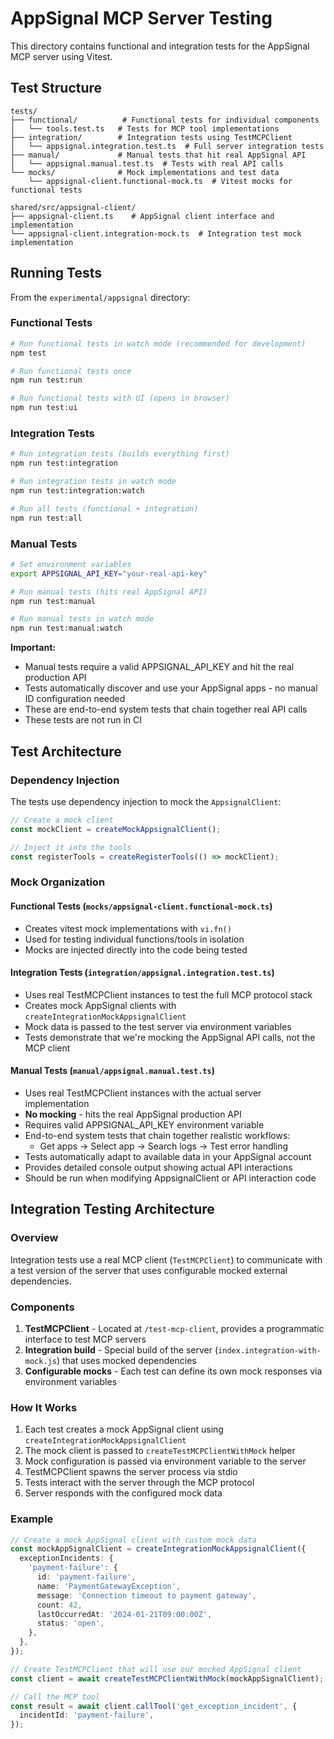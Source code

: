 # AppSignal MCP Server Testing

This directory contains functional and integration tests for the AppSignal MCP server using Vitest.

## Test Structure

```
tests/
├── functional/          # Functional tests for individual components
│   └── tools.test.ts   # Tests for MCP tool implementations
├── integration/        # Integration tests using TestMCPClient
│   └── appsignal.integration.test.ts  # Full server integration tests
├── manual/             # Manual tests that hit real AppSignal API
│   └── appsignal.manual.test.ts  # Tests with real API calls
└── mocks/              # Mock implementations and test data
    └── appsignal-client.functional-mock.ts  # Vitest mocks for functional tests

shared/src/appsignal-client/
├── appsignal-client.ts    # AppSignal client interface and implementation
└── appsignal-client.integration-mock.ts  # Integration test mock implementation
```

## Running Tests

From the `experimental/appsignal` directory:

### Functional Tests

```bash
# Run functional tests in watch mode (recommended for development)
npm test

# Run functional tests once
npm run test:run

# Run functional tests with UI (opens in browser)
npm run test:ui
```

### Integration Tests

```bash
# Run integration tests (builds everything first)
npm run test:integration

# Run integration tests in watch mode
npm run test:integration:watch

# Run all tests (functional + integration)
npm run test:all
```

### Manual Tests

```bash
# Set environment variables
export APPSIGNAL_API_KEY="your-real-api-key"

# Run manual tests (hits real AppSignal API)
npm run test:manual

# Run manual tests in watch mode
npm run test:manual:watch
```

**Important:** 
- Manual tests require a valid APPSIGNAL_API_KEY and hit the real production API
- Tests automatically discover and use your AppSignal apps - no manual ID configuration needed
- These are end-to-end system tests that chain together real API calls
- These tests are not run in CI

## Test Architecture

### Dependency Injection

The tests use dependency injection to mock the `AppsignalClient`:

```typescript
// Create a mock client
const mockClient = createMockAppsignalClient();

// Inject it into the tools
const registerTools = createRegisterTools(() => mockClient);
```

### Mock Organization

#### Functional Tests (`mocks/appsignal-client.functional-mock.ts`)

- Creates vitest mock implementations with `vi.fn()`
- Used for testing individual functions/tools in isolation
- Mocks are injected directly into the code being tested

#### Integration Tests (`integration/appsignal.integration.test.ts`)

- Uses real TestMCPClient instances to test the full MCP protocol stack
- Creates mock AppSignal clients with `createIntegrationMockAppsignalClient`
- Mock data is passed to the test server via environment variables
- Tests demonstrate that we're mocking the AppSignal API calls, not the MCP client

#### Manual Tests (`manual/appsignal.manual.test.ts`)

- Uses real TestMCPClient instances with the actual server implementation
- **No mocking** - hits the real AppSignal production API
- Requires valid APPSIGNAL_API_KEY environment variable
- End-to-end system tests that chain together realistic workflows:
  - Get apps → Select app → Search logs → Test error handling
- Tests automatically adapt to available data in your AppSignal account
- Provides detailed console output showing actual API interactions
- Should be run when modifying AppsignalClient or API interaction code

## Integration Testing Architecture

### Overview

Integration tests use a real MCP client (`TestMCPClient`) to communicate with a test version of the server that uses configurable mocked external dependencies.

### Components

1. **TestMCPClient** - Located at `/test-mcp-client`, provides a programmatic interface to test MCP servers
2. **Integration build** - Special build of the server (`index.integration-with-mock.js`) that uses mocked dependencies
3. **Configurable mocks** - Each test can define its own mock responses via environment variables

### How It Works

1. Each test creates a mock AppSignal client using `createIntegrationMockAppsignalClient`
2. The mock client is passed to `createTestMCPClientWithMock` helper
3. Mock configuration is passed via environment variable to the server
4. TestMCPClient spawns the server process via stdio
5. Tests interact with the server through the MCP protocol
6. Server responds with the configured mock data

### Example

```typescript
// Create a mock AppSignal client with custom mock data
const mockAppSignalClient = createIntegrationMockAppsignalClient({
  exceptionIncidents: {
    'payment-failure': {
      id: 'payment-failure',
      name: 'PaymentGatewayException',
      message: 'Connection timeout to payment gateway',
      count: 42,
      lastOccurredAt: '2024-01-21T09:00:00Z',
      status: 'open',
    },
  },
});

// Create TestMCPClient that will use our mocked AppSignal client
const client = await createTestMCPClientWithMock(mockAppSignalClient);

// Call the MCP tool
const result = await client.callTool('get_exception_incident', {
  incidentId: 'payment-failure',
});
```

